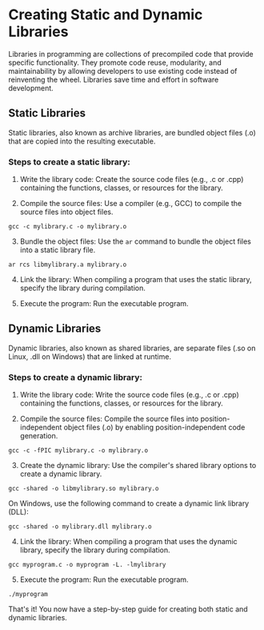 # Creating Static and Dynamic Libraries

Libraries in programming are collections of precompiled code that provide specific functionality. They promote code reuse, modularity, and maintainability by allowing developers to use existing code instead of reinventing the wheel. Libraries save time and effort in software development.

## Static Libraries

Static libraries, also known as archive libraries, are bundled object files (.o) that are copied into the resulting executable.

### Steps to create a static library:

1. Write the library code: Create the source code files (e.g., .c or .cpp) containing the functions, classes, or resources for the library.

2. Compile the source files: Use a compiler (e.g., GCC) to compile the source files into object files.
```shell 
gcc -c mylibrary.c -o mylibrary.o
```

3. Bundle the object files: Use the `ar` command to bundle the object files into a static library file.

```shell 
ar rcs libmylibrary.a mylibrary.o
```

4. Link the library: When compiling a program that uses the static library, specify the library during compilation.

5. Execute the program: Run the executable program.



## Dynamic Libraries

Dynamic libraries, also known as shared libraries, are separate files (.so on Linux, .dll on Windows) that are linked at runtime.

### Steps to create a dynamic library:

1. Write the library code: Write the source code files (e.g., .c or .cpp) containing the functions, classes, or resources for the library.

2. Compile the source files: Compile the source files into position-independent object files (.o) by enabling position-independent code generation.

```shell 
gcc -c -fPIC mylibrary.c -o mylibrary.o
```
3. Create the dynamic library: Use the compiler's shared library options to create a dynamic library.

```shell 
gcc -shared -o libmylibrary.so mylibrary.o
```

On Windows, use the following command to create a dynamic link library (DLL):
```shell 
gcc -shared -o mylibrary.dll mylibrary.o
```

4. Link the library: When compiling a program that uses the dynamic library, specify the library during compilation.
```shell 
gcc myprogram.c -o myprogram -L. -lmylibrary
```

5. Execute the program: Run the executable program.
```shell 
./myprogram
```


That's it! You now have a step-by-step guide for creating both static and dynamic libraries.
